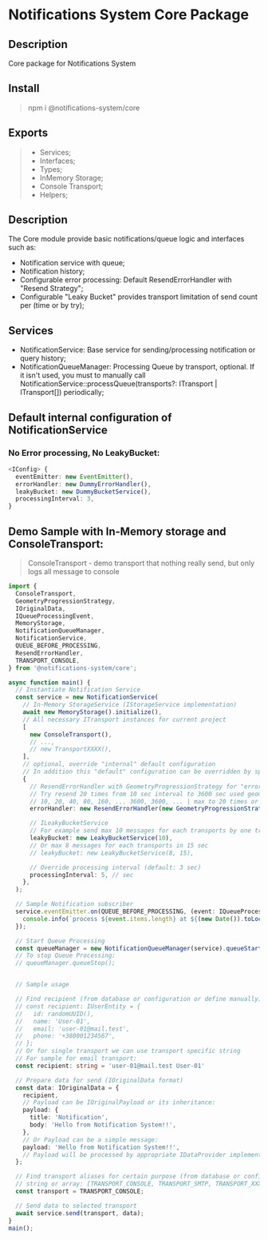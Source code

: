 # Notifications System Core Package

## Description

Core package for Notifications System

## Install

> npm i @notifications-system/core

## Exports

> - Services;
> - Interfaces;
> - Types;
> - InMemory Storage;
> - Console Transport;
> - Helpers;

## Description

The Core module provide basic notifications/queue logic and interfaces such as:

- Notification service with queue;
- Notification history;
- Configurable error processing: Default ResendErrorHandler with "Resend Strategy";
- Configurable "Leaky Bucket" provides transport limitation of send count per (time or by try);

## Services

- NotificationService: Base service for sending/processing notification or query history;
- NotificationQueueManager: Processing Queue by transport, optional. If it isn't used, you must to manually call
  NotificationService::processQueue(transports?: ITransport | ITransport[]) periodically;

## Default internal configuration of NotificationService

### No Error processing, No LeakyBucket:

```typescript
<IConfig> {
  eventEmitter: new EventEmitter(),
  errorHandler: new DummyErrorHandler(),
  leakyBucket: new DummyBucketService(),
  processingInterval: 3,
}
```

## Demo Sample with In-Memory storage and ConsoleTransport:

> ConsoleTransport - demo transport that nothing really send, but only logs all message to console

```typescript
import {
  ConsoleTransport,
  GeometryProgressionStrategy,
  IOriginalData,
  IQueueProcessingEvent,
  MemoryStorage,
  NotificationQueueManager,
  NotificationService,
  QUEUE_BEFORE_PROCESSING,
  ResendErrorHandler,
  TRANSPORT_CONSOLE,
} from '@notifications-system/core';

async function main() {
  // Instantiate Notification Service
  const service = new NotificationService(
    // In-Memory StorageService (IStorageService implementation)
    await new MemoryStorage().initialize(),
    // All necessary ITransport instances for current project
    [
      new ConsoleTransport(),
      // ...,
      // new TransportXXXX(),
    ],
    // optional, override "internal" default configuration
    // In addition this "default" configuration can be overridden by specific ITransport::config
    {
      // ResendErrorHandler with GeometryProgressionStrategy for "error processing"
      // Try resend 20 times from 10 sec interval to 3600 sec used geometry progression (denom 2) to calc next "wait" interval
      // 10, 20, 40, 80, 160, ... 3600, 3600, ... | max to 20 times or success response
      errorHandler: new ResendErrorHandler(new GeometryProgressionStrategy(20, 10, 3600)),

      // ILeakyBucketService
      // For example send max 10 messages for each transports by one try
      leakyBucket: new LeakyBucketService(10),
      // Or max 8 messages for each transports in 15 sec
      // leakyBucket: new LeakyBucketService(8, 15),

      // Override processing interval (default: 3 sec)
      processingInterval: 5, // sec
    },
  );

  // Sample Notification subscriber
  service.eventEmitter.on(QUEUE_BEFORE_PROCESSING, (event: IQueueProcessingEvent) => {
    console.info(`process ${event.items.length} at ${(new Date()).toLocaleTimeString()}:`);
  });

  // Start Queue Processing
  const queueManager = new NotificationQueueManager(service).queueStart();
  // To stop Queue Processing:
  // queueManager.queueStop();


  // Sample usage

  // Find recipient (from database or configuration or define manually)
  // const recipient: IUserEntity = {
  //   id: randomUUID(),
  //   name: 'User-01',
  //   email: 'user-01@mail.test',
  //   phone: '+380001234567',
  // };
  // Or for single transport we can use transport specific string
  // For sample for email transport:
  const recipient: string = 'user-01@mail.test User-01'

  // Prepare data for send (IOriginalData format)
  const data: IOriginalData = {
    recipient,
    // Payload can be IOriginalPayload or its inheritance:
    payload: {
      title: 'Notification',
      body: 'Hello from Notification System!!',
    },
    // Or Payload can be a simple message:
    payload: 'Hello from Notification System!!',
    // Payload will be processed by appropriate IDataProvider implementation
  };

  // Find transport aliases for certain purpose (from database or configuration or define manually)
  // string or array: [TRANSPORT_CONSOLE, TRANSPORT_SMTP, TRANSPORT_XXXX];
  const transport = TRANSPORT_CONSOLE;

  // Send data to selected transport
  await service.send(transport, data);
}
main();
```
